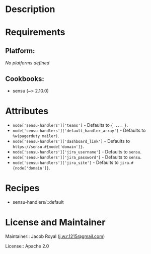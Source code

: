 # Description


# Requirements

## Platform:

*No platforms defined*

## Cookbooks:

* sensu (~> 2.10.0)

# Attributes

* `node['sensu-handlers']['teams']` -  Defaults to `{ ... }`.
* `node['sensu-handlers']['default_handler_array']` -  Defaults to `%w(pagerduty mailer)`.
* `node['sensu-handlers']['dashboard_link']` -  Defaults to `https://sensu.#{node['domain']}`.
* `node['sensu-handlers']['jira_username']` -  Defaults to `sensu`.
* `node['sensu-handlers']['jira_password']` -  Defaults to `sensu`.
* `node['sensu-handlers']['jira_site']` -  Defaults to `jira.#{node['domain']}`.

# Recipes

* sensu-handlers/::default

# License and Maintainer

Maintainer:: Jacob Royal (<j.w.r.1215@gmail.com>)

License:: Apache 2.0
